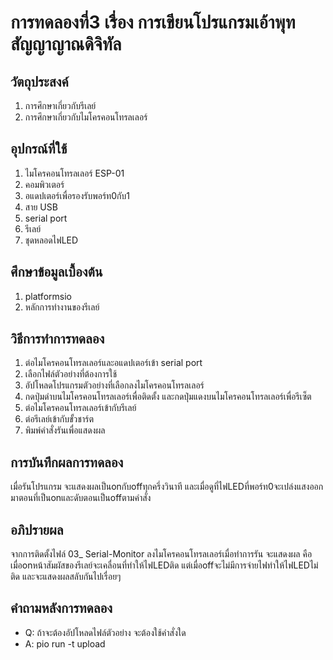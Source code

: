 # การทดลองที่3 เรื่อง การเขียนโปรแกรมเอ้าพุทสัญญาญาณดิจิทัล
## วัตถุประสงค์
1. การศึกษาเกี่ยวกับรีเลย์
2. การศึกษาเกี่ยวกับไมโครคอนโทรลเลอร์
## อุปกรณ์ที่ใช้
1. ไมโครคอนโทรล​เลอร์ ESP-01
2. คอมพิวเตอร์
3. อแดปเตอร์เพื่อรองรับพอร์ท0กับ1
4. สาย USB
5. serial port
6. รีเลย์
7. ชุดหลอดไฟLED
## ศึกษาข้อมูลเบื้องต้น
1. platformsio 
2. หลักการทำงานของรีเลย์
## วิธีการทำการทดลอง
1. ต่อไมโครคอนโทรล​เลอร์และอแดปเตอร์เข้า serial port
2. เลือกไฟล์ตัวอย่างที่ต้องการใช้
3. อัปโหลดโปรแกรมตัวอย่างที่เลือกลงไมโครคอนโทรล​เลอร์
4. กดปุ่มดำบนไมโครคอนโทรล​เลอร์เพื่อติดตั้ง และกดปุ่มแดงบนไมโครคอนโทรล​เลอร์เพื่อรีเซ็ต
5. ต่อไมโครคอนโทรลเลอร์เข้ากับรีเลย์
6. ต่อรีเลย์เข้ากับขั้วชาร์ต
7. พิมพ์คำสั่งรันเพื่อแสดงผล
## การบันทึกผลการทดลอง
เมื่อรันโปรแกรม จะแสดงผลเป็นonกับoffทุกครึ่งวินาที และเมื่อดูที่ไฟLEDที่พอร์ท0จะเปล่งแสงออกมาตอนที่เป็นonและดับตอนเป็นoffตามคำสั่ง
## อภิปรายผล
จากการติดตั้งไฟล์ 03_ Serial-Monitor ลงไมโครคอนโทรลเลอร์เมื่อทำการรัน จะแสดงผล คือเมื่อonหน้าสัมผัสของรีเลย์จะเคลื่อนที่ทำให้ไฟLEDติด แต่เมื่อoffจะไม่มีการจ่ายไฟทำให้ไฟLEDไม่ติด และจะแสดงผลสลับกันไปเรื่อยๆ
## คำถามหลังการทดลอง
* Q: ถ้าจะต้องอัปโหลดไฟล์ตัวอย่าง จะต้องใช้คำสั่งใด
* A: pio run -t upload
